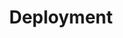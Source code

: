 ---
title: Deployment
description: Ready to go live? Find out how to push your Weaverse Hydrogen project to different platforms. It's simpler than you think!
order: 2
---